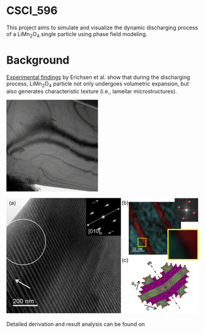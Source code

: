 # CSCI_596

This project aims to simulate and visualize the dynamic discharging process of a LiMn<sub>2</sub>O<sub>4</sub> single particle using phase field modeling.

# Background
[Experimental findings](https://pubs.acs.org/doi/full/10.1021/acsaem.0c00380) by Erichsen et al. show that during the discharging process, LiMn<sub>2</sub>O<sub>4</sub> particle not only undergoes volumetric expansion, but also generates characteristic texture (i.e., lamellar microstructures).

![LMO_experiment](LMO_experiment.gif)

![LMO_lamellar_microstructure](LMO_Lamellar_microstructure.jpeg)

Detailed derivation and result analysis can be found on 
